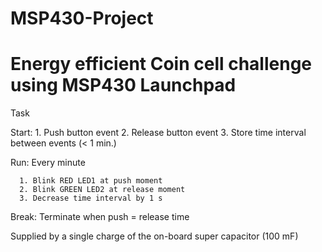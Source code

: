 # MSP430-Project

# Energy efficient Coin cell challenge using MSP430 Launchpad
Task

Start: 1. Push button event
       2. Release button event
       3. Store time interval between events (< 1 min.)

Run:    Every minute

      1. Blink RED LED1 at push moment
      2. Blink GREEN LED2 at release moment
      3. Decrease time interval by 1 s

Break: Terminate when push = release time

Supplied by a single charge of the on-board super capacitor (100 mF)
